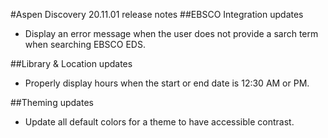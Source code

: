 #Aspen Discovery 20.11.01 release notes
##EBSCO Integration updates
- Display an error message when the user does not provide a sarch term when searching EBSCO EDS.  

##Library & Location updates
- Properly display hours when the start or end date is 12:30 AM or PM.

##Theming updates
- Update all default colors for a theme to have accessible contrast.